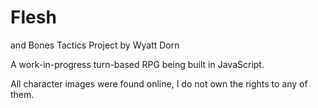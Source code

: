 # Flesh
 and Bones Tactics
Project by Wyatt Dorn


A work-in-progress turn-based RPG being built in JavaScript.

All character images were found online, I do not own the rights to any of them.
